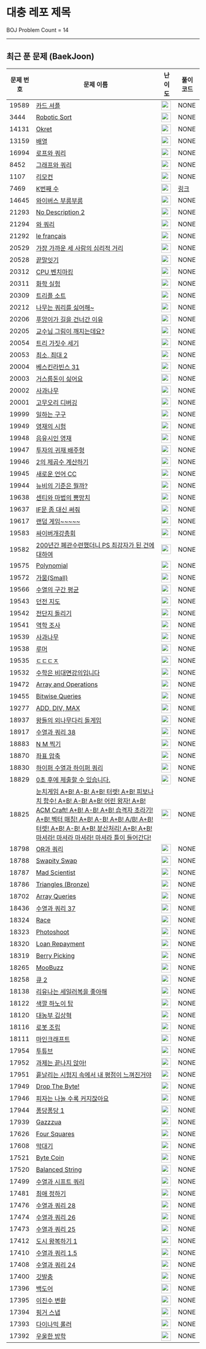 # 대충 레포 제목

BOJ Problem Count = 14

---

## 최근 푼 문제 (BaekJoon)
| 문제 번호 | 문제 이름 | 난이도 | 풀이 코드 |
| --- | --- | --- | --- |
| 19589 | [카드 셔플](https://www.acmicpc.net/problem/19589) | <img height="25px" width="25px=" src="https://static.solved.ac/tier_small/23.svg"/> | NONE |
| 3444 | [Robotic Sort](https://www.acmicpc.net/problem/3444) | <img height="25px" width="25px=" src="https://static.solved.ac/tier_small/23.svg"/> | NONE |
| 14131 | [Okret](https://www.acmicpc.net/problem/14131) | <img height="25px" width="25px=" src="https://static.solved.ac/tier_small/23.svg"/> | NONE |
| 13159 | [배열](https://www.acmicpc.net/problem/13159) | <img height="25px" width="25px=" src="https://static.solved.ac/tier_small/24.svg"/> | NONE |
| 16994 | [로프와 쿼리](https://www.acmicpc.net/problem/16994) | <img height="25px" width="25px=" src="https://static.solved.ac/tier_small/20.svg"/> | NONE |
| 8452 | [그래프와 쿼리](https://www.acmicpc.net/problem/8452) | <img height="25px" width="25px=" src="https://static.solved.ac/tier_small/21.svg"/> | NONE |
| 1107 | [리모컨](https://www.acmicpc.net/problem/1107) | <img height="25px" width="25px=" src="https://static.solved.ac/tier_small/11.svg"/> | NONE |
| 7469 | [K번째 수](https://www.acmicpc.net/problem/7469) | <img height="25px" width="25px=" src="https://static.solved.ac/tier_small/18.svg"/> | [링크](https://ingyu1008.github.io/boj/ps/BOJ7469) |
| 14645 | [와이버스 부릉부릉](https://www.acmicpc.net/problem/14645) | <img height="25px" width="25px=" src="https://static.solved.ac/tier_small/1.svg"/> | NONE |
| 21293 | [No Description 2](https://www.acmicpc.net/problem/21293) | <img height="25px" width="25px=" src="https://static.solved.ac/tier_small/0.svg"/> | NONE |
| 21294 | [와 쿼리](https://www.acmicpc.net/problem/21294) | <img height="25px" width="25px=" src="https://static.solved.ac/tier_small/0.svg"/> | NONE |
| 21292 | [le français](https://www.acmicpc.net/problem/21292) | <img height="25px" width="25px=" src="https://static.solved.ac/tier_small/6.svg"/> | NONE |
| 20529 | [가장 가까운 세 사람의 심리적 거리](https://www.acmicpc.net/problem/20529) | <img height="25px" width="25px=" src="https://static.solved.ac/tier_small/10.svg"/> | NONE |
| 20528 | [끝말잇기](https://www.acmicpc.net/problem/20528) | <img height="25px" width="25px=" src="https://static.solved.ac/tier_small/4.svg"/> | NONE |
| 20312 | [CPU 벤치마킹](https://www.acmicpc.net/problem/20312) | <img height="25px" width="25px=" src="https://static.solved.ac/tier_small/10.svg"/> | NONE |
| 20311 | [화학 실험](https://www.acmicpc.net/problem/20311) | <img height="25px" width="25px=" src="https://static.solved.ac/tier_small/11.svg"/> | NONE |
| 20309 | [트리플 소트](https://www.acmicpc.net/problem/20309) | <img height="25px" width="25px=" src="https://static.solved.ac/tier_small/7.svg"/> | NONE |
| 20212 | [나무는 쿼리를 싫어해~](https://www.acmicpc.net/problem/20212) | <img height="25px" width="25px=" src="https://static.solved.ac/tier_small/19.svg"/> | NONE |
| 20206 | [푸앙이가 길을 건너간 이유](https://www.acmicpc.net/problem/20206) | <img height="25px" width="25px=" src="https://static.solved.ac/tier_small/9.svg"/> | NONE |
| 20205 | [교수님 그림이 깨지는데요?](https://www.acmicpc.net/problem/20205) | <img height="25px" width="25px=" src="https://static.solved.ac/tier_small/5.svg"/> | NONE |
| 20054 | [트리 가짓수 세기](https://www.acmicpc.net/problem/20054) | <img height="25px" width="25px=" src="https://static.solved.ac/tier_small/16.svg"/> | NONE |
| 20053 | [최소, 최대 2](https://www.acmicpc.net/problem/20053) | <img height="25px" width="25px=" src="https://static.solved.ac/tier_small/3.svg"/> | NONE |
| 20004 | [베스킨라빈스 31](https://www.acmicpc.net/problem/20004) | <img height="25px" width="25px=" src="https://static.solved.ac/tier_small/7.svg"/> | NONE |
| 20003 | [거스름돈이 싫어요](https://www.acmicpc.net/problem/20003) | <img height="25px" width="25px=" src="https://static.solved.ac/tier_small/10.svg"/> | NONE |
| 20002 | [사과나무](https://www.acmicpc.net/problem/20002) | <img height="25px" width="25px=" src="https://static.solved.ac/tier_small/11.svg"/> | NONE |
| 20001 | [고무오리 디버깅](https://www.acmicpc.net/problem/20001) | <img height="25px" width="25px=" src="https://static.solved.ac/tier_small/5.svg"/> | NONE |
| 19999 | [일하는 구구](https://www.acmicpc.net/problem/19999) | <img height="25px" width="25px=" src="https://static.solved.ac/tier_small/0.svg"/> | NONE |
| 19949 | [영재의 시험](https://www.acmicpc.net/problem/19949) | <img height="25px" width="25px=" src="https://static.solved.ac/tier_small/8.svg"/> | NONE |
| 19948 | [음유시인 영재](https://www.acmicpc.net/problem/19948) | <img height="25px" width="25px=" src="https://static.solved.ac/tier_small/8.svg"/> | NONE |
| 19947 | [투자의 귀재 배주형](https://www.acmicpc.net/problem/19947) | <img height="25px" width="25px=" src="https://static.solved.ac/tier_small/6.svg"/> | NONE |
| 19946 | [2의 제곱수 계산하기](https://www.acmicpc.net/problem/19946) | <img height="25px" width="25px=" src="https://static.solved.ac/tier_small/4.svg"/> | NONE |
| 19945 | [새로운 언어 CC](https://www.acmicpc.net/problem/19945) | <img height="25px" width="25px=" src="https://static.solved.ac/tier_small/4.svg"/> | NONE |
| 19944 | [뉴비의 기준은 뭘까?](https://www.acmicpc.net/problem/19944) | <img height="25px" width="25px=" src="https://static.solved.ac/tier_small/2.svg"/> | NONE |
| 19638 | [센티와 마법의 뿅망치](https://www.acmicpc.net/problem/19638) | <img height="25px" width="25px=" src="https://static.solved.ac/tier_small/10.svg"/> | NONE |
| 19637 | [IF문 좀 대신 써줘](https://www.acmicpc.net/problem/19637) | <img height="25px" width="25px=" src="https://static.solved.ac/tier_small/8.svg"/> | NONE |
| 19617 | [랜덤 게임~~~~~](https://www.acmicpc.net/problem/19617) | <img height="25px" width="25px=" src="https://static.solved.ac/tier_small/0.svg"/> | NONE |
| 19583 | [싸이버개강총회](https://www.acmicpc.net/problem/19583) | <img height="25px" width="25px=" src="https://static.solved.ac/tier_small/10.svg"/> | NONE |
| 19582 | [200년간 폐관수련했더니 PS 최강자가 된 건에 대하여](https://www.acmicpc.net/problem/19582) | <img height="25px" width="25px=" src="https://static.solved.ac/tier_small/12.svg"/> | NONE |
| 19575 | [Polynomial](https://www.acmicpc.net/problem/19575) | <img height="25px" width="25px=" src="https://static.solved.ac/tier_small/5.svg"/> | NONE |
| 19572 | [가뭄(Small)](https://www.acmicpc.net/problem/19572) | <img height="25px" width="25px=" src="https://static.solved.ac/tier_small/3.svg"/> | NONE |
| 19566 | [수열의 구간 평균](https://www.acmicpc.net/problem/19566) | <img height="25px" width="25px=" src="https://static.solved.ac/tier_small/14.svg"/> | NONE |
| 19543 | [던전 지도](https://www.acmicpc.net/problem/19543) | <img height="25px" width="25px=" src="https://static.solved.ac/tier_small/15.svg"/> | NONE |
| 19542 | [전단지 돌리기](https://www.acmicpc.net/problem/19542) | <img height="25px" width="25px=" src="https://static.solved.ac/tier_small/12.svg"/> | NONE |
| 19541 | [역학 조사](https://www.acmicpc.net/problem/19541) | <img height="25px" width="25px=" src="https://static.solved.ac/tier_small/16.svg"/> | NONE |
| 19539 | [사과나무](https://www.acmicpc.net/problem/19539) | <img height="25px" width="25px=" src="https://static.solved.ac/tier_small/10.svg"/> | NONE |
| 19538 | [루머](https://www.acmicpc.net/problem/19538) | <img height="25px" width="25px=" src="https://static.solved.ac/tier_small/12.svg"/> | NONE |
| 19535 | [ㄷㄷㄷㅈ](https://www.acmicpc.net/problem/19535) | <img height="25px" width="25px=" src="https://static.solved.ac/tier_small/13.svg"/> | NONE |
| 19532 | [수학은 비대면강의입니다](https://www.acmicpc.net/problem/19532) | <img height="25px" width="25px=" src="https://static.solved.ac/tier_small/4.svg"/> | NONE |
| 19472 | [Array and Operations](https://www.acmicpc.net/problem/19472) | <img height="25px" width="25px=" src="https://static.solved.ac/tier_small/25.svg"/> | NONE |
| 19455 | [Bitwise Queries](https://www.acmicpc.net/problem/19455) | <img height="25px" width="25px=" src="https://static.solved.ac/tier_small/26.svg"/> | NONE |
| 19277 | [ADD, DIV, MAX](https://www.acmicpc.net/problem/19277) | <img height="25px" width="25px=" src="https://static.solved.ac/tier_small/25.svg"/> | NONE |
| 18937 | [왕들의 외나무다리 돌게임](https://www.acmicpc.net/problem/18937) | <img height="25px" width="25px=" src="https://static.solved.ac/tier_small/18.svg"/> | NONE |
| 18917 | [수열과 쿼리 38](https://www.acmicpc.net/problem/18917) | <img height="25px" width="25px=" src="https://static.solved.ac/tier_small/6.svg"/> | NONE |
| 18883 | [N M 찍기](https://www.acmicpc.net/problem/18883) | <img height="25px" width="25px=" src="https://static.solved.ac/tier_small/3.svg"/> | NONE |
| 18870 | [좌표 압축](https://www.acmicpc.net/problem/18870) | <img height="25px" width="25px=" src="https://static.solved.ac/tier_small/9.svg"/> | NONE |
| 18830 | [하이퍼 수열과 하이퍼 쿼리](https://www.acmicpc.net/problem/18830) | <img height="25px" width="25px=" src="https://static.solved.ac/tier_small/20.svg"/> | NONE |
| 18829 | [0초 후에 제출할 수 있습니다.](https://www.acmicpc.net/problem/18829) | <img height="25px" width="25px=" src="https://static.solved.ac/tier_small/0.svg"/> | NONE |
| 18825 | [눈치게임 A+B! A-B! A+B! 터렛! A+B! 피보나치 함수! A+B! A-B! A+B! 어린 왕자! A+B! ACM Craft! A+B! A-B! A+B! 습격자 초라기! A+B! 벡터 매칭! A+B! A-B! A+B! A/B! A+B! 터렛! A+B! A-B! A+B! 분산처리! A+B! A+B! 마셔라! 마셔라 마셔라! 마셔라 틀이 들어간다!](https://www.acmicpc.net/problem/18825) | <img height="25px" width="25px=" src="https://static.solved.ac/tier_small/0.svg"/> | NONE |
| 18798 | [OR과 쿼리](https://www.acmicpc.net/problem/18798) | <img height="25px" width="25px=" src="https://static.solved.ac/tier_small/21.svg"/> | NONE |
| 18788 | [Swapity Swap](https://www.acmicpc.net/problem/18788) | <img height="25px" width="25px=" src="https://static.solved.ac/tier_small/9.svg"/> | NONE |
| 18787 | [Mad Scientist](https://www.acmicpc.net/problem/18787) | <img height="25px" width="25px=" src="https://static.solved.ac/tier_small/5.svg"/> | NONE |
| 18786 | [Triangles (Bronze)](https://www.acmicpc.net/problem/18786) | <img height="25px" width="25px=" src="https://static.solved.ac/tier_small/5.svg"/> | NONE |
| 18702 | [Array Queries](https://www.acmicpc.net/problem/18702) | <img height="25px" width="25px=" src="https://static.solved.ac/tier_small/25.svg"/> | NONE |
| 18436 | [수열과 쿼리 37](https://www.acmicpc.net/problem/18436) | <img height="25px" width="25px=" src="https://static.solved.ac/tier_small/15.svg"/> | NONE |
| 18324 | [Race](https://www.acmicpc.net/problem/18324) | <img height="25px" width="25px=" src="https://static.solved.ac/tier_small/13.svg"/> | NONE |
| 18323 | [Photoshoot](https://www.acmicpc.net/problem/18323) | <img height="25px" width="25px=" src="https://static.solved.ac/tier_small/5.svg"/> | NONE |
| 18320 | [Loan Repayment](https://www.acmicpc.net/problem/18320) | <img height="25px" width="25px=" src="https://static.solved.ac/tier_small/15.svg"/> | NONE |
| 18319 | [Berry Picking](https://www.acmicpc.net/problem/18319) | <img height="25px" width="25px=" src="https://static.solved.ac/tier_small/14.svg"/> | NONE |
| 18265 | [MooBuzz](https://www.acmicpc.net/problem/18265) | <img height="25px" width="25px=" src="https://static.solved.ac/tier_small/6.svg"/> | NONE |
| 18258 | [큐 2](https://www.acmicpc.net/problem/18258) | <img height="25px" width="25px=" src="https://static.solved.ac/tier_small/7.svg"/> | NONE |
| 18138 | [리유나는 세일러복을 좋아해](https://www.acmicpc.net/problem/18138) | <img height="25px" width="25px=" src="https://static.solved.ac/tier_small/16.svg"/> | NONE |
| 18122 | [색깔 하노이 탑](https://www.acmicpc.net/problem/18122) | <img height="25px" width="25px=" src="https://static.solved.ac/tier_small/17.svg"/> | NONE |
| 18120 | [대농부 김상혁](https://www.acmicpc.net/problem/18120) | <img height="25px" width="25px=" src="https://static.solved.ac/tier_small/18.svg"/> | NONE |
| 18116 | [로봇 조립](https://www.acmicpc.net/problem/18116) | <img height="25px" width="25px=" src="https://static.solved.ac/tier_small/13.svg"/> | NONE |
| 18111 | [마인크래프트](https://www.acmicpc.net/problem/18111) | <img height="25px" width="25px=" src="https://static.solved.ac/tier_small/8.svg"/> | NONE |
| 17954 | [투튜브](https://www.acmicpc.net/problem/17954) | <img height="25px" width="25px=" src="https://static.solved.ac/tier_small/14.svg"/> | NONE |
| 17952 | [과제는 끝나지 않아!](https://www.acmicpc.net/problem/17952) | <img height="25px" width="25px=" src="https://static.solved.ac/tier_small/8.svg"/> | NONE |
| 17951 | [흩날리는 시험지 속에서 내 평점이 느껴진거야](https://www.acmicpc.net/problem/17951) | <img height="25px" width="25px=" src="https://static.solved.ac/tier_small/12.svg"/> | NONE |
| 17949 | [Drop The Byte!](https://www.acmicpc.net/problem/17949) | <img height="25px" width="25px=" src="https://static.solved.ac/tier_small/5.svg"/> | NONE |
| 17946 | [피자는 나눌 수록 커지잖아요](https://www.acmicpc.net/problem/17946) | <img height="25px" width="25px=" src="https://static.solved.ac/tier_small/4.svg"/> | NONE |
| 17944 | [퐁당퐁당 1](https://www.acmicpc.net/problem/17944) | <img height="25px" width="25px=" src="https://static.solved.ac/tier_small/3.svg"/> | NONE |
| 17939 | [Gazzzua](https://www.acmicpc.net/problem/17939) | <img height="25px" width="25px=" src="https://static.solved.ac/tier_small/10.svg"/> | NONE |
| 17626 | [Four Squares](https://www.acmicpc.net/problem/17626) | <img height="25px" width="25px=" src="https://static.solved.ac/tier_small/6.svg"/> | NONE |
| 17608 | [막대기](https://www.acmicpc.net/problem/17608) | <img height="25px" width="25px=" src="https://static.solved.ac/tier_small/4.svg"/> | NONE |
| 17521 | [Byte Coin](https://www.acmicpc.net/problem/17521) | <img height="25px" width="25px=" src="https://static.solved.ac/tier_small/6.svg"/> | NONE |
| 17520 | [Balanced String](https://www.acmicpc.net/problem/17520) | <img height="25px" width="25px=" src="https://static.solved.ac/tier_small/5.svg"/> | NONE |
| 17499 | [수열과 시프트 쿼리](https://www.acmicpc.net/problem/17499) | <img height="25px" width="25px=" src="https://static.solved.ac/tier_small/8.svg"/> | NONE |
| 17481 | [최애 정하기](https://www.acmicpc.net/problem/17481) | <img height="25px" width="25px=" src="https://static.solved.ac/tier_small/17.svg"/> | NONE |
| 17476 | [수열과 쿼리 28](https://www.acmicpc.net/problem/17476) | <img height="25px" width="25px=" src="https://static.solved.ac/tier_small/25.svg"/> | NONE |
| 17474 | [수열과 쿼리 26](https://www.acmicpc.net/problem/17474) | <img height="25px" width="25px=" src="https://static.solved.ac/tier_small/24.svg"/> | NONE |
| 17473 | [수열과 쿼리 25](https://www.acmicpc.net/problem/17473) | <img height="25px" width="25px=" src="https://static.solved.ac/tier_small/26.svg"/> | NONE |
| 17412 | [도시 왕복하기 1](https://www.acmicpc.net/problem/17412) | <img height="25px" width="25px=" src="https://static.solved.ac/tier_small/16.svg"/> | NONE |
| 17410 | [수열과 쿼리 1.5](https://www.acmicpc.net/problem/17410) | <img height="25px" width="25px=" src="https://static.solved.ac/tier_small/22.svg"/> | NONE |
| 17408 | [수열과 쿼리 24](https://www.acmicpc.net/problem/17408) | <img height="25px" width="25px=" src="https://static.solved.ac/tier_small/18.svg"/> | NONE |
| 17400 | [깃발춤](https://www.acmicpc.net/problem/17400) | <img height="25px" width="25px=" src="https://static.solved.ac/tier_small/16.svg"/> | NONE |
| 17396 | [백도어](https://www.acmicpc.net/problem/17396) | <img height="25px" width="25px=" src="https://static.solved.ac/tier_small/11.svg"/> | NONE |
| 17395 | [이진수 변환](https://www.acmicpc.net/problem/17395) | <img height="25px" width="25px=" src="https://static.solved.ac/tier_small/11.svg"/> | NONE |
| 17394 | [핑거 스냅](https://www.acmicpc.net/problem/17394) | <img height="25px" width="25px=" src="https://static.solved.ac/tier_small/11.svg"/> | NONE |
| 17393 | [다이나믹 롤러](https://www.acmicpc.net/problem/17393) | <img height="25px" width="25px=" src="https://static.solved.ac/tier_small/8.svg"/> | NONE |
| 17392 | [우울한 방학](https://www.acmicpc.net/problem/17392) | <img height="25px" width="25px=" src="https://static.solved.ac/tier_small/10.svg"/> | NONE |
